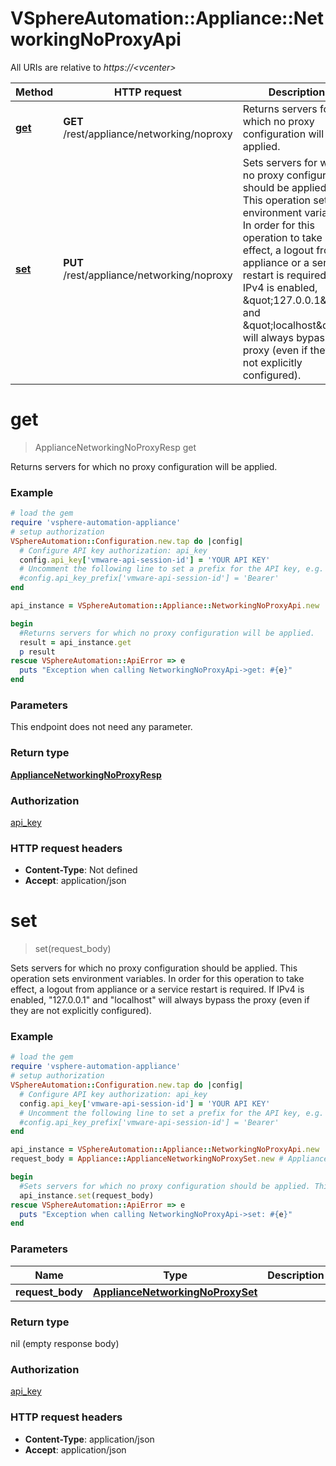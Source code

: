 # VSphereAutomation::Appliance::NetworkingNoProxyApi

All URIs are relative to *https://&lt;vcenter&gt;*

Method | HTTP request | Description
------------- | ------------- | -------------
[**get**](NetworkingNoProxyApi.md#get) | **GET** /rest/appliance/networking/noproxy | Returns servers for which no proxy configuration will be applied.
[**set**](NetworkingNoProxyApi.md#set) | **PUT** /rest/appliance/networking/noproxy | Sets servers for which no proxy configuration should be applied. This operation sets environment variables. In order for this operation to take effect, a logout from appliance or a service restart is required. If IPv4 is enabled, \&quot;127.0.0.1\&quot; and \&quot;localhost\&quot; will always bypass the proxy (even if they are not explicitly configured).


# **get**
> ApplianceNetworkingNoProxyResp get

Returns servers for which no proxy configuration will be applied.

### Example
```ruby
# load the gem
require 'vsphere-automation-appliance'
# setup authorization
VSphereAutomation::Configuration.new.tap do |config|
  # Configure API key authorization: api_key
  config.api_key['vmware-api-session-id'] = 'YOUR API KEY'
  # Uncomment the following line to set a prefix for the API key, e.g. 'Bearer' (defaults to nil)
  #config.api_key_prefix['vmware-api-session-id'] = 'Bearer'
end

api_instance = VSphereAutomation::Appliance::NetworkingNoProxyApi.new

begin
  #Returns servers for which no proxy configuration will be applied.
  result = api_instance.get
  p result
rescue VSphereAutomation::ApiError => e
  puts "Exception when calling NetworkingNoProxyApi->get: #{e}"
end
```

### Parameters
This endpoint does not need any parameter.

### Return type

[**ApplianceNetworkingNoProxyResp**](ApplianceNetworkingNoProxyResp.md)

### Authorization

[api_key](../README.md#api_key)

### HTTP request headers

 - **Content-Type**: Not defined
 - **Accept**: application/json



# **set**
> set(request_body)

Sets servers for which no proxy configuration should be applied. This operation sets environment variables. In order for this operation to take effect, a logout from appliance or a service restart is required. If IPv4 is enabled, \"127.0.0.1\" and \"localhost\" will always bypass the proxy (even if they are not explicitly configured).

### Example
```ruby
# load the gem
require 'vsphere-automation-appliance'
# setup authorization
VSphereAutomation::Configuration.new.tap do |config|
  # Configure API key authorization: api_key
  config.api_key['vmware-api-session-id'] = 'YOUR API KEY'
  # Uncomment the following line to set a prefix for the API key, e.g. 'Bearer' (defaults to nil)
  #config.api_key_prefix['vmware-api-session-id'] = 'Bearer'
end

api_instance = VSphereAutomation::Appliance::NetworkingNoProxyApi.new
request_body = Appliance::ApplianceNetworkingNoProxySet.new # ApplianceNetworkingNoProxySet | 

begin
  #Sets servers for which no proxy configuration should be applied. This operation sets environment variables. In order for this operation to take effect, a logout from appliance or a service restart is required. If IPv4 is enabled, \"127.0.0.1\" and \"localhost\" will always bypass the proxy (even if they are not explicitly configured).
  api_instance.set(request_body)
rescue VSphereAutomation::ApiError => e
  puts "Exception when calling NetworkingNoProxyApi->set: #{e}"
end
```

### Parameters

Name | Type | Description  | Notes
------------- | ------------- | ------------- | -------------
 **request_body** | [**ApplianceNetworkingNoProxySet**](ApplianceNetworkingNoProxySet.md)|  | 

### Return type

nil (empty response body)

### Authorization

[api_key](../README.md#api_key)

### HTTP request headers

 - **Content-Type**: application/json
 - **Accept**: application/json




